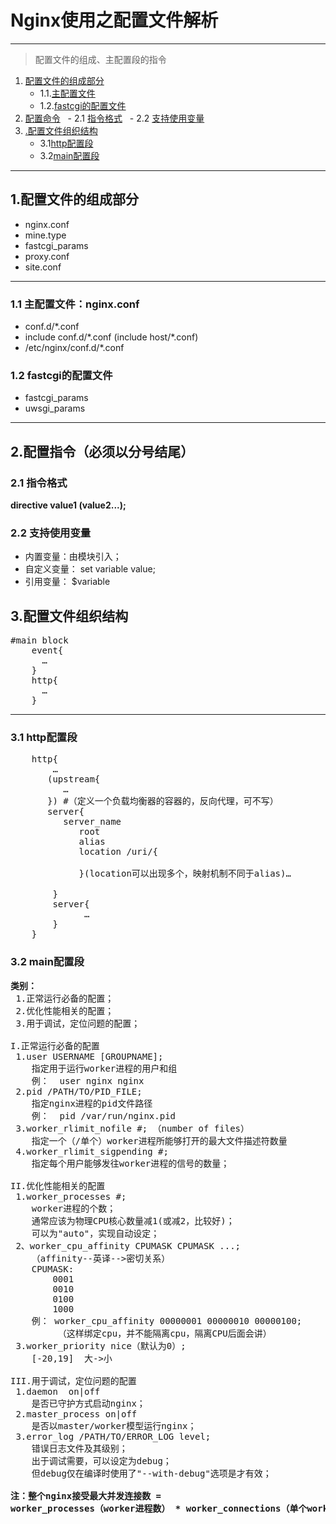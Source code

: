 # Nginx使用之配置文件解析
---
> 配置文件的组成、主配置段的指令
<!-- TOC -->


1. [配置文件的组成部分](#1配置文件的组成部分)
   - 1.1.[主配置文件](#11-主配置文件nginxconf)
   - 1.2.[fastcgi的配置文件](#12-fastcgi的配置文件) 
2. [配置命令](#2配置指令必须以分号结尾)
   - 2.1 [指令格式](#21-指令格式)
   - 2.2 [支持使用变量](#22-支持使用变量)
3. [.配置文件组织结构](#3配置文件组织结构)
   - 3.1[http配置段](#31-http配置段)
   - 3.2[main配置段](#32-main配置段)
<!-- /TOC -->
---

##  1.配置文件的组成部分
- nginx.conf
- mine.type
- fastcgi_params
- proxy.conf
- site.conf

---

### 1.1 主配置文件：nginx.conf

- conf.d/\*.conf
- include conf.d/\*.conf  (include host/\*.conf) 
- /etc/nginx/conf.d/\*.conf

### 1.2 fastcgi的配置文件

- fastcgi_params
- uwsgi_params

---

## 2.配置指令（必须以分号结尾）

### 2.1 指令格式

<strong>directive value1 (value2...);</strong>

### 2.2 支持使用变量
- 内置变量：由模块引入；
- 自定义变量： set variable value;
- 引用变量： $variable

## 3.配置文件组织结构


<pre>
#main block
	event{
	  …               
	}
	http{
	  … 
	}
</pre>

---

### 3.1 http配置段
<pre>
	http{
	    …
	   (upstream{
	      …  
	   }) #（定义一个负载均衡器的容器的，反向代理，可不写）
	   server{
	      server_name    
	         root
	         alias
	         location /uri/{
				
	         }(location可以出现多个，映射机制不同于alias)…
	
	    }
	    server{
	          …
	    }
	}
</pre>
### 3.2 main配置段
<pre>
<strong>类别：</strong>
 1.正常运行必备的配置；
 2.优化性能相关的配置；
 3.用于调试，定位问题的配置；

I.正常运行必备的配置
 1.user USERNAME [GROUPNAME];
    指定用于运行worker进程的用户和组
    例：  user nginx nginx
 2.pid /PATH/TO/PID_FILE;
    指定nginx进程的pid文件路径
    例：  pid /var/run/nginx.pid
 3.worker_rlimit_nofile #; （number of files）
    指定一个（/单个）worker进程所能够打开的最大文件描述符数量
 4.worker_rlimit_sigpending #;
    指定每个用户能够发往worker进程的信号的数量；  

II.优化性能相关的配置
 1.worker_processes #;
    worker进程的个数；
    通常应该为物理CPU核心数量减1(或减2，比较好)；
    可以为"auto"，实现自动设定；
 2、worker_cpu_affinity CPUMASK CPUMASK ...;
    （affinity--英译-->密切关系）
    CPUMASK:
	    0001
	    0010
	    0100
	    1000
    例： worker_cpu_affinity 00000001 00000010 00000100;
         （这样绑定cpu，并不能隔离cpu，隔离CPU后面会讲）
 3.worker_priority nice（默认为0）;
    [-20,19]  大->小    

III.用于调试，定位问题的配置
 1.daemon  on|off
    是否已守护方式启动nginx；
 2.master_process on|off
    是否以master/worker模型运行nginx；     
 3.error_log /PATH/TO/ERROR_LOG level;
    错误日志文件及其级别；
    出于调试需要，可以设定为debug；
    但debug仅在编译时使用了"--with-debug"选项是才有效；
<strong>
注：整个nginx接受最大并发连接数 = 
worker_processes（worker进程数） * worker_connections（单个worker能最多接受多少个并发请求）
</strong>
</pre>
